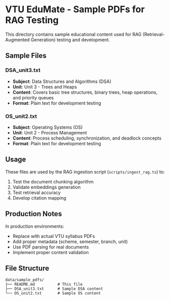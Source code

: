 # VTU EduMate - Sample PDFs for RAG Testing

This directory contains sample educational content used for RAG (Retrieval-Augmented Generation) testing and development.

## Sample Files

### DSA_unit3.txt
- **Subject**: Data Structures and Algorithms (DSA)
- **Unit**: Unit 3 - Trees and Heaps
- **Content**: Covers basic tree structures, binary trees, heap operations, and priority queues
- **Format**: Plain text for development testing

### OS_unit2.txt
- **Subject**: Operating Systems (OS)
- **Unit**: Unit 2 - Process Management
- **Content**: Process scheduling, synchronization, and deadlock concepts
- **Format**: Plain text for development testing

## Usage

These files are used by the RAG ingestion script (`scripts/ingest_rag.ts`) to:
1. Test the document chunking algorithm
2. Validate embeddings generation
3. Test retrieval accuracy
4. Develop citation mapping

## Production Notes

In production environments:
- Replace with actual VTU syllabus PDFs
- Add proper metadata (scheme, semester, branch, unit)
- Use PDF parsing for real documents
- Implement proper content validation

## File Structure

```
data/sample_pdfs/
├── README.md          # This file
├── DSA_unit3.txt      # Sample DSA content
└── OS_unit2.txt       # Sample OS content
```